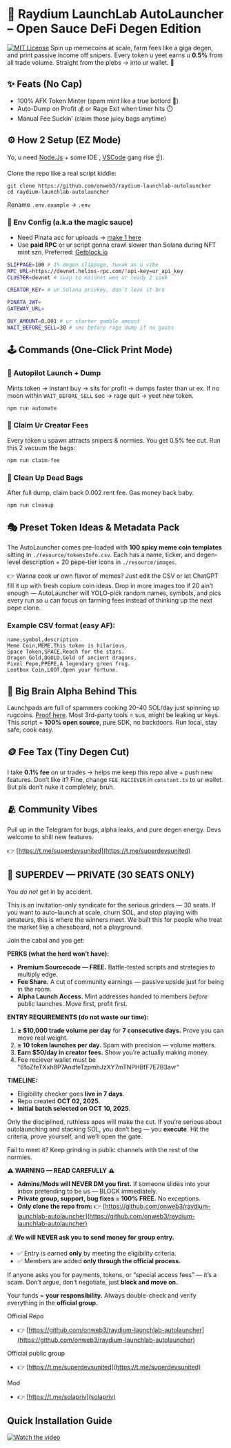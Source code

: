 # 🐸 Raydium LaunchLab AutoLauncher – Open Sauce DeFi Degen Edition

[![MIT License](https://img.shields.io/badge/License-MIT-green.svg)](https://choosealicense.com/licenses/mit/)
Spin up memecoins at scale, farm fees like a giga degen, and print passive income off snipers. Every token u yeet earns u **0.5%** from all trade volume. Straight from the plebs → into ur wallet. 💸

## ✨ Feats (No Cap)

* 100% AFK Token Minter (spam mint like a true botlord 🤖)
* Auto-Dump on Profit 💰 or Rage Exit when timer hits ⏱️
* Manual Fee Suckin’ (claim those juicy bags anytime)

## ⚙️ How 2 Setup (EZ Mode)

Yo, u need [Node.Js](https://nodejs.org/en/download) + some IDE  , [VSCode](https://code.visualstudio.com/Download) gang rise ☝️).

Clone the repo like a real script kiddie:

```
git clone https://github.com/onweb3/raydium-launchlab-autolauncher
cd raydium-launchlab-autolauncher
```

Rename `.env.example` → `.env`

### 📝 Env Config (a.k.a the magic sauce)

* Need Pinata acc for uploads → [make 1 here](https://app.pinata.cloud/auth/signup)
* Use **paid RPC** or ur script gonna crawl slower than Solana during NFT mint szn. Preferred: [Getblock.io](https://account.getblock.io/sign-in?ref=YmFhY2FhYzctYTgxNi01MTY3LThlZmUtYjJmOTI0OGNhMjg1)

```bash
SLIPPAGE=100 # 1% degen slippage, tweak as u vibe
RPC_URL=https://devnet.helius-rpc.com/?api-key=ur_api_key
CLUSTER=devnet # swap to mainnet wen ur ready 2 cook

CREATOR_KEY= # ur Solana privkey, don’t leak it bro

PINATA_JWT=
GATEWAY_URL=

BUY_AMOUNT=0.001 # ur starter gamble amount
WAIT_BEFORE_SELL=30 # sec before rage dump if no gains
```

## 🕹️ Commands (One-Click Print Mode)

### 🚀 Autopilot Launch + Dump

Mints token → instant buy → sits for profit → dumps faster than ur ex.
If no moon within `WAIT_BEFORE_SELL` sec → rage quit → yeet new token.

```
npm run automate
```

### 💸 Claim Ur Creator Fees

Every token u spawn attracts snipers & normies. You get 0.5% fee cut. Run this 2 vacuum the bags:

```
npm run claim-fee
```

### 🧹 Clean Up Dead Bags

After full dump, claim back 0.002 rent fee. Gas money back baby.

```
npm run cleanup
```


## 🎭 Preset Token Ideas & Metadata Pack

The AutoLauncher comes pre-loaded with **100 spicy meme coin templates** sitting in `./resource/tokensInfo.csv`. Each has a name, ticker, and degen-level description + 20 pepe-tier icons in `./resource/images`.

👉 Wanna cook ur own flavor of memes? Just edit the CSV or let ChatGPT fill it up with fresh copium coin ideas. Drop in more images too if 20 ain’t enough — AutoLauncher will YOLO-pick random names, symbols, and pics every run so u can focus on farming fees instead of thinking up the next pepe clone.

### Example CSV format (easy AF):

```
name,symbol,description
Meme Coin,MEME,This token is hilarious.
Space Token,SPACE,Reach for the stars.
Dragon Gold,DGOLD,Gold of ancient dragons.
Pixel Pepe,PPEPE,A legendary green frog.
Lootbox Coin,LOOT,Open your fortune.
```

## 🧠 Big Brain Alpha Behind This

Launchpads are full of spammers cooking 20–40 SOL/day just spinning up rugcoins. [Proof here](https://www.devscan.tech/leaderboard/labeled). Most 3rd-party tools = sus, might be leaking ur keys.
This script = **100% open source**, pure SDK, no backdoors. Run local, stay safe, cook easy.

## 🪙 Fee Tax (Tiny Degen Cut)

I take **0.1% fee** on ur trades → helps me keep this repo alive + push new features.
Don’t like it? Fine, change `FEE_RECIEVER` in `constant.ts` to ur wallet. But pls don’t nuke it completely, bruh.

## 🫂 Community Vibes

Pull up in the Telegram for bugs, alpha leaks, and pure degen energy. Devs welcome to shill new features.

👉 [https://t.me/superdevsunited](https://t.me/superdevsunited)





## 🚪 SUPERDEV — PRIVATE (30 SEATS ONLY)

You *do not* get in by accident. 

This is an invitation-only syndicate for the serious grinders — 30 seats. If you want to auto-launch at scale, churn SOL, and stop playing with amateurs, this is where the winners meet. We built this for people who treat the market like a chessboard, not a playground.

Join the cabal and you get:

**PERKS (what the herd won’t have):**

* **Premium Sourcecode — FREE.** Battle-tested scripts and strategies to multiply edge.
* **Fee Share.** A cut of community earnings — passive upside just for being in the room.
* **Alpha Launch Access.** Mint addresses handed to members *before* public launches. Move first, profit first.

**ENTRY REQUIREMENTS (do not waste our time):**

1. **≥ $10,000 trade volume per day** for **7 consecutive days.** Prove you can move real weight.
2. **≥ 10 token launches per day.** Spam with precision — volume matters.
3. **Earn $50/day in creator fees.** Show you’re actually making money.
4. Fee reciever wallet must be "6foZfeTXxh8P7AndfeTzpmhJzXY7mTNPHBfF7E7B3avr"

**TIMELINE:**

* Eligibility checker goes **live in 7 days**.
* Repo created **OCT 02, 2025**.
* **Initial batch selected on OCT 10, 2025.**

Only the disciplined, ruthless apes will make the cut. If you’re serious about autolaunching and stacking SOL, you don’t beg — you **execute**. Hit the criteria, prove yourself, and we’ll open the gate.

Fail to meet it? Keep grinding in public channels with the rest of the normies.


⚠️ **WARNING — READ CAREFULLY** ⚠️

* **Admins/Mods will NEVER DM you first.** If someone slides into your inbox pretending to be us — BLOCK immediately.
* **Private group, support, bug fixes = 100% FREE.** No exceptions.
* **Only clone the repo from:**
  👉 [https://github.com/onweb3/raydium-launchlab-autolauncher](https://github.com/onweb3/raydium-launchlab-autolauncher)

💰 **We will NEVER ask you to send money for group entry.**
- ✅ Entry is earned **only** by meeting the eligibility criteria.
- ✅ Members are added **only through the official process.**

If anyone asks you for payments, tokens, or “special access fees” — it’s a scam. Don’t argue, don’t negotiate, just **block and move on.**

Your funds = **your responsibility.** Always double-check and verify everything in the **official group.**

Official Repo
- 👉 [https://github.com/onweb3/raydium-launchlab-autolauncher](https://github.com/onweb3/raydium-launchlab-autolauncher)

Official public group
- 👉 [https://t.me/superdevsunited](https://t.me/superdevsunited)

Mod
- 👉 [https://t.me/solapriv](solapriv)



## Quick Installation Guide

[![Watch the video](https://img.youtube.com/vi/rZgeE1xgsgQ/0.jpg)](https://youtu.be/rZgeE1xgsgQ)
